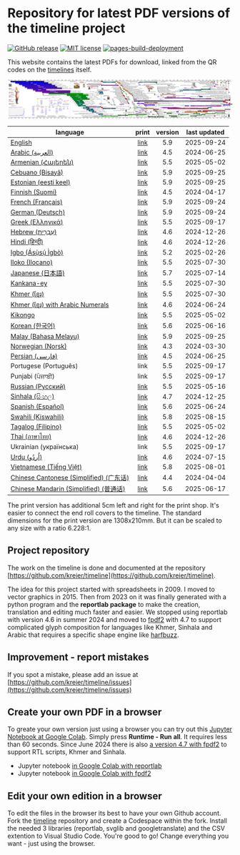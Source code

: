 # Repository for latest PDF versions of the timeline project

[![GitHub release](https://img.shields.io/github/release/timeline24/timeline24.github.io.svg)](https://GitHub.com/timeline24/timeline24.github.io/releases/)
[![MIT license](https://img.shields.io/github/license/timeline24/timeline24.github.io)](https://kreier.mit-license.org/)
[![pages-build-deployment](https://github.com/timeline24/timeline24.github.io/actions/workflows/pages/pages-build-deployment/badge.svg)](https://github.com/timeline24/timeline24.github.io/actions/workflows/pages/pages-build-deployment)

This website contains the latest PDFs for download, linked from the QR codes on the [timelines](https://github.com/kreier/timeline) itself.

![timeline 5.2](https://raw.githubusercontent.com/kreier/timeline/refs/heads/main/docs/timeline20250221_5.2.png)

| language                                                                |                   print                                     | version | last updated |
|-------------------------------------------------------------------------|:-----------------------------------------------------------:|:-------:|:------------:|
| [English](https://timeline24.github.io/timeline_en.pdf)                 | [link](https://timeline24.github.io/timeline_en_print.pdf)  |   5.9   |  2025-09-24  |
| [Arabic (العربية)](https://timeline24.github.io/timeline_ar.pdf)           | [link](https://timeline24.github.io/timeline_ar_print.pdf)  |   4.5   |  2024-06-25  |
| [Armenian (Հայերեն)](https://timeline24.github.io/timeline_hy.pdf)      | [link](https://timeline24.github.io/timeline_hy_print.pdf)  |   5.5   |  2025-05-02  |
| [Cebuano (Bisayâ)](https://timeline24.github.io/timeline_ceb.pdf)       | [link](https://timeline24.github.io/timeline_ceb_print.pdf) |   5.9   | 2025-09-25  |
| [Estonian (eesti keel)](https://timeline24.github.io/timeline_et.pdf)   | [link](https://timeline24.github.io/timeline_et_print.pdf)  |   5.9   |  2025-09-25  |
| [Finnish (Suomi)](https://timeline24.github.io/timeline_fi.pdf)         | [link](https://timeline24.github.io/timeline_fi_print.pdf)  |   4.5   |  2024-04-17  |
| [French (Français)](https://timeline24.github.io/timeline_fr.pdf)       | [link](https://timeline24.github.io/timeline_fr_print.pdf)  |   5.9   |  2025-09-24  |
| [German (Deutsch)](https://timeline24.github.io/timeline_de.pdf)        | [link](https://timeline24.github.io/timeline_de_print.pdf)  |   5.9   |  2025-09-24 |
| [Greek (Ελληνικά)](https://timeline24.github.io/timeline_el.pdf)        | [link](https://timeline24.github.io/timeline_el_print.pdf)  |   5.5   |  2025-09-17  |
| [Hebrew (עִבְרִית)](https://timeline24.github.io/timeline_he.pdf)          | [link](https://timeline24.github.io/timeline_he_print.pdf)  |  4.6    |  2024-12-26  |
| [Hindi (हिन्दी)](https://timeline24.github.io/timeline_hi.pdf)            |  [link](https://timeline24.github.io/timeline_hi_print.pdf)  |  4.6    |  2024-12-26  |
| [Igbo (Ásụ̀sụ́ Ìgbò)](https://timeline24.github.io/timeline_ig.pdf)       | [link](https://timeline24.github.io/timeline_ig_print.pdf)  |   5.2   |  2025-02-26  |
| [Iloko (Ilocano)](https://timeline24.github.io/timeline_ilo.pdf)        | [link](https://timeline24.github.io/timeline_ilo_print.pdf) |   5.5   |  2025-07-30  |
| [Japanese (日本語)](https://timeline24.github.io/timeline_ja.pdf)        | [link](https://timeline24.github.io/timeline_ja_print.pdf)  |   5.7   |  2025-07-14  |
| [Kankana-ey](https://timeline24.github.io/timeline_kne.pdf)             | [link](https://timeline24.github.io/timeline_kne_print.pdf) |   5.5   |  2025-07-30  |
| [Khmer (ខ្មែរ)](https://timeline24.github.io/timeline_km.pdf)             | [link](https://timeline24.github.io/timeline_km_print.pdf)  |   5.5   |  2025-07-30  |
| [Khmer (ខ្មែរ) with Arabic Numerals](https://timeline24.github.io/timeline_kman.pdf)  | [link](https://timeline24.github.io/timeline_kman_print.pdf) |   4.6   |  2024-06-24  |
| [Kikongo](https://timeline24.github.io/timeline_kg.pdf)                 | [link](https://timeline24.github.io/timeline_kg_print.pdf)  |   5.5   |  2025-05-02  |
| [Korean (한국어)](https://timeline24.github.io/timeline_ko.pdf)          | [link](https://timeline24.github.io/timeline_ko_print.pdf)  |   5.6   |  2025-06-16  |
| [Malay (Bahasa Melayu)](https://timeline24.github.io/timeline_ms.pdf)   | [link](https://timeline24.github.io/timeline_ms_print.pdf)  |  5.9    |  2025-09-25  |
| [Norwegian (Norsk)](https://timeline24.github.io/timeline_no.pdf)       | [link](https://timeline24.github.io/timeline_no_print.pdf)  |   4.3   |  2024-03-30  |
| [Persian (فارسی)](https://timeline24.github.io/timeline_fa.pdf)          | [link](https://timeline24.github.io/timeline_fa_print.pdf)  |   4.5   |  2024-06-25  |
| Portugese (Português)   | link |   5.5   | 2025-09-17 |
| Punjabi (ਪੰਜਾਬੀ)          | link |   5.5   | 2025-09-17 |
| [Russian (Русский)](https://timeline24.github.io/timeline_ru.pdf)       | [link](https://timeline24.github.io/timeline_ru_print.pdf)  |   5.5   |  2025-05-16  |
| [Sinhala (සිංහල)](https://timeline24.github.io/timeline_si.pdf)         | [link](https://timeline24.github.io/timeline_si_print.pdf)  |   4.7   |  2024-12-25  |
| [Spanish (Español)](https://timeline24.github.io/timeline_es.pdf)       | [link](https://timeline24.github.io/timeline_es_print.pdf)  |   5.6   |  2025-06-24  |
| [Swahili (Kiswahili)](https://timeline24.github.io/timeline_sw.pdf)      | [link](https://timeline24.github.io/timeline_sw_print.pdf)  |   5.8   |  2025-08-15  |
| [Tagalog (Filipino)](https://timeline24.github.io/timeline_tl.pdf)      | [link](https://timeline24.github.io/timeline_tl_print.pdf)  |   5.5   |  2025-05-02  |
| [Thai (ภาษาไทย)](https://timeline24.github.io/timeline_th.pdf)          | [link](https://timeline24.github.io/timeline_th_print.pdf)  |   4.6   |  2024-12-26  |
| Ukrainian (українська)   | link |   5.5   | 2025-09-17 |
| [Urdu (اُردُو)](https://timeline24.github.io/timeline_ur.pdf)              | [link](https://timeline24.github.io/timeline_ur_print.pdf)  |   4.6   |  2024-07-15  |
| [Vietnamese (Tiếng Việt)](https://timeline24.github.io/timeline_vi.pdf) | [link](https://timeline24.github.io/timeline_vi_print.pdf)  |   5.8   |  2025-08-01  |
| [Chinese Cantonese (Simplified)  (广东话)](https://timeline24.github.io/timeline_yue.pdf) | [link](https://timeline24.github.io/timeline_yue_print.pdf)  | 4.4 | 2024-04-04 |
| [Chinese Mandarin (Simplified) (普通话)](https://timeline24.github.io/timeline_zh.pdf) | [link](https://timeline24.github.io/timeline_zh_print.pdf)      | 5.6 | 2025-06-17 |

The print version has additional 5cm left and right for the print shop. It's easier to connect the end roll covers to the timeline. The standard dimensions for the print version are 1308x210mm. But it can be scaled to any size with a ratio 6.228:1. 

## Project repository

The work on the timeline is done and documented at the repository [https://github.com/kreier/timeline](https://github.com/kreier/timeline).

The idea for this project started with spreadsheets in 2009. I moved to vector graphics in 2015. Then from 2023 on it was finally generated with a python program and the __reportlab package__ to make the creation, translation and editing much faster and easier. We stopped using reportlab with version 4.6 in summer 2024 and moved to [fpdf2](https://py-pdf.github.io/fpdf2/index.html) with 4.7 to support complicated glyph composition for languages like Khmer, Sinhala and Arabic that requires a specific shape engine like [harfbuzz](https://github.com/harfbuzz/harfbuzz).

## Improvement - report mistakes

If you spot a mistake, please add an issue at [https://github.com/kreier/timeline/issues](https://github.com/kreier/timeline/issues)

## Create your own PDF in a browser

To greate your own version just using a browser you can try out this [Jupyter Notebook at Google Colab](https://colab.research.google.com/drive/1G0z6jKIs_B_Md_y6Wen108Keo5WazalZ?usp=sharing). Simply press __Runtime - Run all__. It requires less than 60 seconds. Since June 2024 there is also [a version 4.7 with fpdf2](https://colab.research.google.com/drive/1WbLz2Gz775j0bSFPHdQihAkub3wltAof?usp=sharing) to support RTL scripts, Khmer and Sinhala.

- Jupyter notebook [in Google Colab with reportlab](https://colab.research.google.com/drive/1G0z6jKIs_B_Md_y6Wen108Keo5WazalZ?usp=sharing)
- Jupyter notebook [in Google Colab with fpdf2](https://colab.research.google.com/drive/1WbLz2Gz775j0bSFPHdQihAkub3wltAof?usp=sharing)

## Edit your own edition in a browser

To edit the files in the browser its best to have your own Github account. Fork the [timeline](https://github.com/kreier/timeline) repository and create a Codespace within the fork. Install the needed 3 libraries (reportlab, svglib and googletranslate) and the CSV extention to Visual Studio Code. You're good to go! Change everything you want - just using the browser.
